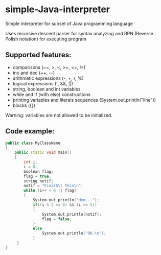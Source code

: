 # simple-Java-interpreter

Simple interpreter for subset of Java programming language

Uses recursive descent parser for syntax analyzing and RPN (Reverse Polish notation) for executing program


## Supported features:

- comparisons (==, >, <, >=, <=, !=)
- inc and dec (++, --)
- arithmetic expressions (-, +, /, %)
- logical expressions (!, &&, ||)
- string, boolean and int variables
- while and if (with else) constructions
- printing variables and literals sequences (System.out.println("line"))
- blocks ({})

Warning: variables are not allowed to be initialized.


## Code example:

```C++
public class MyClassName
{
	public static void main() 
	{
		int i;
		i = 0;
		boolean flag;
		flag = true;
		string notif;
		notif = "Finish\t this\n";
		while (i++ < 6 || flag)
		{
			System.out.println("Hmm.. ");
			if((i % 2 == 0) && (i >= 5))
			{
				System.out.println(notif);
				flag = false;
			}
			else
				System.out.println("OK.\n");
     		}
  	 }
}
```
